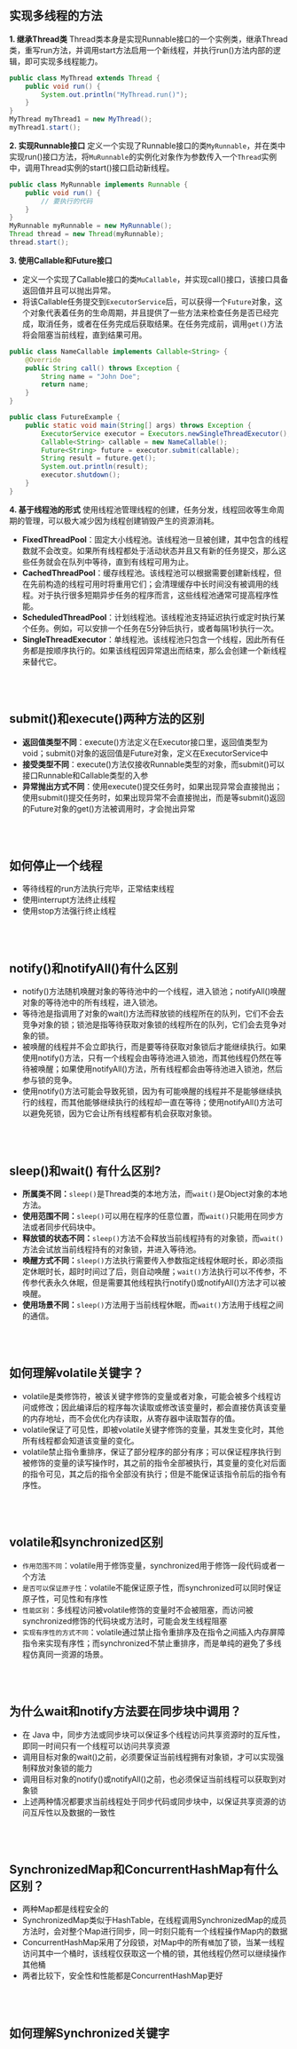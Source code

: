 ## 实现多线程的方法
__1. 继承Thread类__
Thread类本身是实现Runnable接口的一个实例类，继承Thread类，重写run方法，并调用start方法启用一个新线程，并执行run()方法内部的逻辑，即可实现多线程能力。

```Java
public class MyThread extends Thread {
    public void run() {
        System.out.println("MyThread.run()");
    }
}
MyThread myThread1 = new MyThread();
myThread1.start();
```

__2. 实现Runnable接口__
定义一个实现了Runnable接口的类`MyRunnable`，并在类中实现run()接口方法，将`MuRunnable`的实例化对象作为参数传入一个`Thread`实例中，调用Thread实例的start()接口启动新线程。

``` Java
public class MyRunnable implements Runnable {
    public void run() {
        // 要执行的代码
    }
}
MyRunnable myRunnable = new MyRunnable();
Thread thread = new Thread(myRunnable);
thread.start();
```

__3. 使用Callable和Future接口__
- 定义一个实现了Callable接口的类`MuCallable`，并实现call()接口，该接口具备返回值并且可以抛出异常。
- 将该Callable任务提交到`ExecutorService`后，可以获得一个`Future`对象，这个对象代表着任务的生命周期，并且提供了一些方法来检查任务是否已经完成，取消任务，或者在任务完成后获取结果。在任务完成前，调用`get()`方法将会阻塞当前线程，直到结果可用。
  
```Java
public class NameCallable implements Callable<String> {
    @Override
    public String call() throws Exception {
        String name = "John Doe";
        return name;
    }
}

public class FutureExample {
    public static void main(String[] args) throws Exception {
        ExecutorService executor = Executors.newSingleThreadExecutor();
        Callable<String> callable = new NameCallable();
        Future<String> future = executor.submit(callable);
        String result = future.get();
        System.out.println(result);
        executor.shutdown();
    }
}
```

__4. 基于线程池的形式__
使用线程池管理线程的创建，任务分发，线程回收等生命周期的管理，可以极大减少因为线程创建销毁产生的资源消耗。
- **FixedThreadPool**：固定大小线程池。该线程池一旦被创建，其中包含的线程数就不会改变。如果所有线程都处于活动状态并且又有新的任务提交，那么这些任务就会在队列中等待，直到有线程可用为止。
- **CachedThreadPool**：缓存线程池。该线程池可以根据需要创建新线程，但在先前构造的线程可用时将重用它们；会清理缓存中长时间没有被调用的线程。对于执行很多短期异步任务的程序而言，这些线程池通常可提高程序性能。
- **ScheduledThreadPool**：计划线程池。该线程池支持延迟执行或定时执行某个任务。例如，可以安排一个任务在5分钟后执行，或者每隔1秒执行一次。
- **SingleThreadExecutor**：单线程池。该线程池只包含一个线程，因此所有任务都是按顺序执行的。如果该线程因异常退出而结束，那么会创建一个新线程来替代它。

<br></br>

## submit()和execute()两种方法的区别
- **返回值类型不同**：execute()方法定义在Executor接口里，返回值类型为void；submit()对象的返回值是Future对象，定义在ExecutorService中
- **接受类型不同**：execute()方法仅接收Runnable类型的对象，而submit()可以接口Runnable和Callable类型的入参
- **异常抛出方式不同**：使用execute()提交任务时，如果出现异常会直接抛出；使用submit()提交任务时，如果出现异常不会直接抛出，而是等submit()返回的Future对象的get()方法被调用时，才会抛出异常


<br></br>


## 如何停止一个线程
- 等待线程的run方法执行完毕，正常结束线程
- 使用interrupt方法终止线程
- 使用stop方法强行终止线程

<br></br>

## notify()和notifyAll()有什么区别
- notify()方法随机唤醒对象的等待池中的一个线程，进入锁池；notifyAll()唤醒对象的等待池中的所有线程，进入锁池。
- 等待池是指调用了对象的wait()方法而释放锁的线程所在的队列，它们不会去竞争对象的锁；锁池是指等待获取对象锁的线程所在的队列，它们会去竞争对象的锁。
- 被唤醒的线程并不会立即执行，而是要等待获取对象锁后才能继续执行。如果使用notify()方法，只有一个线程会由等待池进入锁池，而其他线程仍然在等待被唤醒；如果使用notifyAll()方法，所有线程都会由等待池进入锁池，然后参与锁的竞争。
- 使用notify()方法可能会导致死锁，因为有可能唤醒的线程并不是能够继续执行的线程，而其他能够继续执行的线程却一直在等待；使用notifyAll()方法可以避免死锁，因为它会让所有线程都有机会获取对象锁。

<br></br>

## sleep()和wait() 有什么区别?
- **所属类不同：**`sleep()`是Thread类的本地方法，而`wait()`是Object对象的本地方法。
- **使用范围不同：**`sleep()`可以用在程序的任意位置，而`wait()`只能用在同步方法或者同步代码块中。
- **释放锁的状态不同：**`sleep()`方法不会释放当前线程持有的对象锁，而`wait()`方法会试放当前线程持有的对象锁，并进入等待池。
- **唤醒方式不同：**`sleep()`方法执行需要传入参数指定线程休眠时长，即必须指定休眠时长，超时时间过了后，则自动唤醒；`wait()`方法执行可以不传参，不传参代表永久休眠，但是需要其他线程执行notify()或notifyAll()方法才可以被唤醒。
- **使用场景不同：**`sleep()`方法用于当前线程休眠，而`wait()`方法用于线程之间的通信。


<br></br>

## 如何理解volatile关键字？
- volatile是类修饰符，被该关键字修饰的变量或者对象，可能会被多个线程访问或修改；因此编译后的程序每次读取或修改该变量时，都会直接仿真该变量的内存地址，而不会优化内存读取，从寄存器中读取暂存的值。
- volatile保证了可见性，即被volatile关键字修饰的变量，其发生变化时，其他所有线程都会知道该变量的变化。
- volatile禁止指令重排序，保证了部分程序的部分有序；可以保证程序执行到被修饰的变量的读写操作时，其之前的指令全部被执行，其变量的变化对后面的指令可见，其之后的指令全部没有执行；但是不能保证该指令前后的指令有序性。


<br></br>


## volatile和synchronized区别
- `作用范围不同`：volatile用于修饰变量，synchronized用于修饰一段代码或者一个方法
- `是否可以保证原子性`：volatile不能保证原子性，而synchronized可以同时保证原子性，可见性和有序性
- `性能区别`：多线程访问被volatile修饰的变量时不会被阻塞，而访问被synchronized修饰的代码块或方法时，可能会发生线程阻塞
- `实现有序性的方式不同`：volatile通过禁止指令重排序及在指令之间插入内存屏障指令来实现有序性；而synchronized不禁止重排序，而是单纯的避免了多线程仿真同一资源的场景。


<br></br>

## 为什么wait和notify方法要在同步块中调用？
- 在 Java 中，同步方法或同步块可以保证多个线程访问共享资源时的互斥性，即同一时间只有一个线程可以访问共享资源
- 调用目标对象的wait()之前，必须要保证当前线程拥有对象锁，才可以实现强制释放对象锁的能力
- 调用目标对象的notify()或notifyAll()之前，也必须保证当前线程可以获取到对象锁
- 上述两种情况都要求当前线程处于同步代码或同步块中，以保证共享资源的访问互斥性以及数据的一致性


<br></br>


## SynchronizedMap和ConcurrentHashMap有什么区别？
- 两种Map都是线程安全的
- SynchronizedMap类似于HashTable，在线程调用SynchronizedMap的成员方法时，会对整个Map进行同步，同一时刻只能有一个线程操作Map内的数据
- ConcurrentHashMap采用了分段锁，对Map中的所有`桶`加了锁，当某一线程访问其中一个桶时，该线程仅获取这一个桶的锁，其他线程仍然可以继续操作其他桶
- 两者比较下，安全性和性能都是ConcurrentHashMap更好


<br></br>


## 如何理解Synchronized关键字





